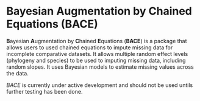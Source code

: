 # **B**ayesian **A**ugmentation by **C**hained **E**quations (**BACE**)

**B**ayesian **A**ugmentation by **C**hained **E**quations (**BACE**) is a package that allows users to used chained equations to impute missing data for incomplete comparative datasets. It allows multiple random effect levels (phylogeny and species) to be used to imputing missing data, including random slopes. It uses Bayesian models to estimate missing values across the data. 

*BACE* is currently under active development and should not be used untils further testing has been done.
